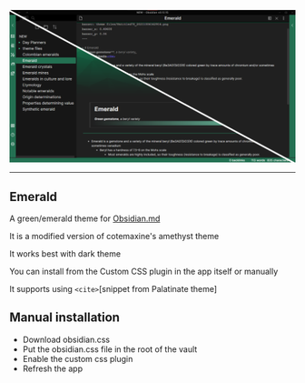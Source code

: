 ![Example](example.png)

---

## Emerald
A green/emerald theme for [Obsidian.md](https://obsidian.md/)

It is a modified version of cotemaxine's amethyst theme

It works best with dark theme

You can install from the Custom CSS plugin in the app itself or manually

It supports using `<cite>`[snippet from Palatinate theme]
  
## Manual installation
- Download obsidian.css
- Put the obsidian.css file in the root of the vault
- Enable the custom css plugin
- Refresh the app
